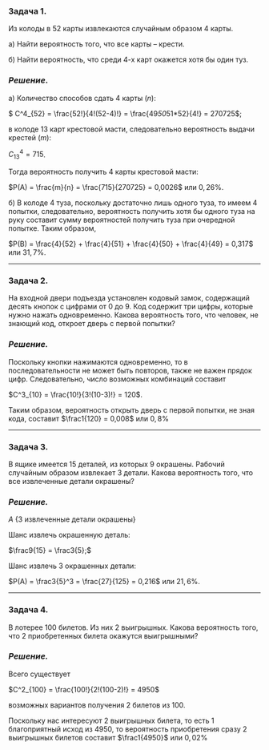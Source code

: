 ### **Задача 1**.

Из колоды в 52 карты извлекаются случайным образом 4 карты. 

a) Найти вероятность того, что все карты – крести. 

б) Найти вероятность, что среди 4-х карт окажется хотя бы один туз.

### ***Решение***.

а) Количество способов сдать 4 карты ($n$):

 $ С^4_{52} = \frac{52!}{4!(52-4)!} = \frac{49*50*51*52}{4!} = 270725$; 

в колоде 13 карт крестовой масти, следовательно вероятность выдачи крестей ($m$):

$С^4_{13} = 715$.

Тогда вероятность получить 4 карты крестовой масти:

$P(A) = \frac{m}{n} = \frac{715}{270725} = 0,0026$ или $0,26\%$. 

б) В колоде 4 туза, поскольку достаточно лишь одного туза, то имеем 4 попытки, следовательно, вероятность получить хотя бы одного туза на руку составит сумму вероятностей получить туза при очередной попытке. Таким образом,

$P(B) = \frac{4}{52} + \frac{4}{51} + \frac{4}{50} + \frac{4}{49} = 0,317$ или $31,7\%$.

---

### **Задача 2.**
На входной двери подъезда установлен кодовый замок, содержащий десять кнопок с цифрами от 0 до 9. 
Код содержит три цифры, которые нужно нажать одновременно. Какова вероятность того, 
что человек, не знающий код, откроет дверь с первой попытки?

### ***Решение.***
Поскольку кнопки нажимаются одновременно, то в последовательности не может быть повторов, также не важен прядок цифр.
Следовательно, число возможных комбинаций составит 

$С^3_{10} = \frac{10!}{3!(10-3)!} = 120$.

Таким образом, вероятность открыть дверь с первой попытки, не зная кода, составит $\frac1{120} = 0,008$ или $0,8\%$

---
### **Задача 3.**
В ящике имеется 15 деталей, из которых 9 окрашены. 
Рабочий случайным образом извлекает 3 детали. 
Какова вероятность того, что все извлеченные детали окрашены?

### ***Решение.***
$A$ {3 извлеченные детали окрашены}

Шанс извлечь окрашенную деталь:

$\frac9{15} = \frac3{5};$

Шанс извлечь 3 окрашенных детали:

$P(A) = \frac3{5}^3 = \frac{27}{125} = 0,216$ или $21,6\%$.

---
### **Задача 4.**
В лотерее 100 билетов. Из них 2 выигрышных. Какова вероятность того, что 2 приобретенных билета окажутся выигрышными?

### ***Решение.***

Всего существует

$C^2_{100} = \frac{100!}{2!(100-2)!} = 4950$

возможных вариантов получения 2 билетов из 100. 

Поскольку нас интересуют 2 выигрышных билета, то есть 1 благоприятный исход из 4950, то вероятность приобретения сразу 2 выигрышных билетов составит
$\frac1{4950}$ или $0,02\%$
